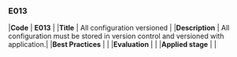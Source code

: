 ### E013

|**Code**           | **E013** |
|**Title**          | All configuration versioned |
|**Description**    | All configuration must be stored in version control and versioned with application.|
|**Best Practices** | |
|**Evaluation**     | |
|**Applied stage**  | |
